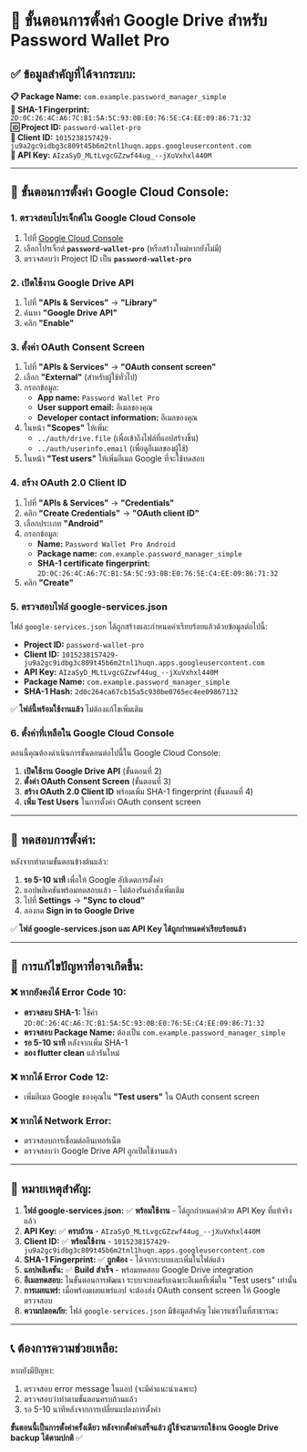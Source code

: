 # 🔧 ขั้นตอนการตั้งค่า Google Drive สำหรับ Password Wallet Pro

## ✅ ข้อมูลสำคัญที่ได้จากระบบ:

**📋 Package Name:** `com.example.password_manager_simple`  
**🔑 SHA-1 Fingerprint:** `2D:0C:26:4C:A6:7C:B1:5A:5C:93:0B:E0:76:5E:C4:EE:09:86:71:32`  
**🆔 Project ID:** `password-wallet-pro`  
**📱 Client ID:** `1015238157429-ju9a2gc9idbg3c809t45b6m2tnl1huqn.apps.googleusercontent.com`  
**🔑 API Key:** `AIzaSyD_MLtLvgcGZzwf44ug_--jXuVxhxl440M`

---

## 🚀 ขั้นตอนการตั้งค่า Google Cloud Console:

### 1. ตรวจสอบโปรเจ็กต์ใน Google Cloud Console
1. ไปที่ [Google Cloud Console](https://console.cloud.google.com/)
2. เลือกโปรเจ็กต์ **`password-wallet-pro`** (หรือสร้างใหม่หากยังไม่มี)
3. ตรวจสอบว่า Project ID เป็น **`password-wallet-pro`**

### 2. เปิดใช้งาน Google Drive API
1. ไปที่ **"APIs & Services"** → **"Library"**
2. ค้นหา **"Google Drive API"**
3. คลิก **"Enable"**

### 3. ตั้งค่า OAuth Consent Screen
1. ไปที่ **"APIs & Services"** → **"OAuth consent screen"**
2. เลือก **"External"** (สำหรับผู้ใช้ทั่วไป)
3. กรอกข้อมูล:
   - **App name:** `Password Wallet Pro`
   - **User support email:** อีเมลของคุณ
   - **Developer contact information:** อีเมลของคุณ
4. ในหน้า **"Scopes"** ให้เพิ่ม:
   - `../auth/drive.file` (เพื่อเข้าถึงไฟล์ที่แอปสร้างขึ้น)
   - `../auth/userinfo.email` (เพื่อดูอีเมลของผู้ใช้)
5. ในหน้า **"Test users"** ให้เพิ่มอีเมล Google ที่จะใช้ทดสอบ

### 4. สร้าง OAuth 2.0 Client ID
1. ไปที่ **"APIs & Services"** → **"Credentials"**
2. คลิก **"Create Credentials"** → **"OAuth client ID"**
3. เลือกประเภท **"Android"**
4. กรอกข้อมูล:
   - **Name:** `Password Wallet Pro Android`
   - **Package name:** `com.example.password_manager_simple`
   - **SHA-1 certificate fingerprint:** `2D:0C:26:4C:A6:7C:B1:5A:5C:93:0B:E0:76:5E:C4:EE:09:86:71:32`
5. คลิก **"Create"**

### 5. ตรวจสอบไฟล์ google-services.json
ไฟล์ `google-services.json` ได้ถูกสร้างและกำหนดค่าเรียบร้อยแล้วด้วยข้อมูลต่อไปนี้:
- **Project ID:** `password-wallet-pro`
- **Client ID:** `1015238157429-ju9a2gc9idbg3c809t45b6m2tnl1huqn.apps.googleusercontent.com`
- **API Key:** `AIzaSyD_MLtLvgcGZzwf44ug_--jXuVxhxl440M`
- **Package Name:** `com.example.password_manager_simple`
- **SHA-1 Hash:** `2d0c264ca67cb15a5c930be0765ec4ee09867132`

✅ **ไฟล์นี้พร้อมใช้งานแล้ว** ไม่ต้องแก้ไขเพิ่มเติม

### 6. ตั้งค่าที่เหลือใน Google Cloud Console
ตอนนี้คุณต้องดำเนินการขั้นตอนต่อไปนี้ใน Google Cloud Console:

1. **เปิดใช้งาน Google Drive API** (ขั้นตอนที่ 2)
2. **ตั้งค่า OAuth Consent Screen** (ขั้นตอนที่ 3)
3. **สร้าง OAuth 2.0 Client ID** พร้อมเพิ่ม SHA-1 fingerprint (ขั้นตอนที่ 4)
4. **เพิ่ม Test Users** ในการตั้งค่า OAuth consent screen

---

## 🧪 ทดสอบการตั้งค่า:

หลังจากทำตามขั้นตอนข้างต้นแล้ว:

1. **รอ 5-10 นาที** เพื่อให้ Google อัปเดตการตั้งค่า
2. แอปพลิเคชันพร้อมทดสอบแล้ว - ไม่ต้องรันคำสั่งเพิ่มเติม
3. ไปที่ **Settings** → **"Sync to cloud"**
4. ลองกด **Sign in to Google Drive**

✅ **ไฟล์ google-services.json และ API Key ได้ถูกกำหนดค่าเรียบร้อยแล้ว**

---

## 🐛 การแก้ไขปัญหาที่อาจเกิดขึ้น:

### ❌ หากยังคงได้ Error Code 10:
- **ตรวจสอบ SHA-1:** ใช้ค่า `2D:0C:26:4C:A6:7C:B1:5A:5C:93:0B:E0:76:5E:C4:EE:09:86:71:32`
- **ตรวจสอบ Package Name:** ต้องเป็น `com.example.password_manager_simple`
- **รอ 5-10 นาที** หลังจากเพิ่ม SHA-1
- **ลอง flutter clean** แล้วรันใหม่

### ❌ หากได้ Error Code 12:
- เพิ่มอีเมล Google ของคุณใน **"Test users"** ใน OAuth consent screen

### ❌ หากได้ Network Error:
- ตรวจสอบการเชื่อมต่ออินเทอร์เน็ต
- ตรวจสอบว่า Google Drive API ถูกเปิดใช้งานแล้ว

---

## 📝 หมายเหตุสำคัญ:

1. **ไฟล์ google-services.json:** ✅ **พร้อมใช้งาน** - ได้ถูกกำหนดค่าด้วย API Key ที่แท้จริงแล้ว
2. **API Key:** ✅ **ครบถ้วน** - `AIzaSyD_MLtLvgcGZzwf44ug_--jXuVxhxl440M`
3. **Client ID:** ✅ **พร้อมใช้งาน** - `1015238157429-ju9a2gc9idbg3c809t45b6m2tnl1huqn.apps.googleusercontent.com`
4. **SHA-1 Fingerprint:** ✅ **ถูกต้อง** - ได้จากระบบและเพิ่มในไฟล์แล้ว
5. **แอปพลิเคชัน:** ✅ **Build สำเร็จ** - พร้อมทดสอบ Google Drive integration
4. **อีเมลทดสอบ:** ในขั้นตอนการพัฒนา ระบบจะยอมรับเฉพาะอีเมลที่เพิ่มใน "Test users" เท่านั้น
5. **การเผยแพร่:** เมื่อพร้อมเผยแพร่แอป จะต้องส่ง OAuth consent screen ให้ Google ตรวจสอบ
6. **ความปลอดภัย:** ไฟล์ `google-services.json` มีข้อมูลสำคัญ ไม่ควรแชร์ในที่สาธารณะ

---

## 📞 ต้องการความช่วยเหลือ:

หากยังมีปัญหา:
1. ตรวจสอบ error message ในแอป (จะมีคำแนะนำเฉพาะ)
2. ตรวจสอบว่าทำตามขั้นตอนครบถ้วนแล้ว
3. รอ 5-10 นาทีหลังจากการเปลี่ยนแปลงการตั้งค่า

**ขั้นตอนนี้เป็นการตั้งค่าครั้งเดียว หลังจากตั้งค่าเสร็จแล้ว ผู้ใช้จะสามารถใช้งาน Google Drive backup ได้ตามปกติ** ✅
